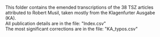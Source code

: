 This folder contains the emended transcriptions of the 38 TSZ articles attributed to Robert Musil, taken mostly from the Klagenfurter Ausgabe (KA).<br/>
All publication details are in the file: "Index.csv"<br/>
The most significant corrections are in the file: "KA_typos.csv"
